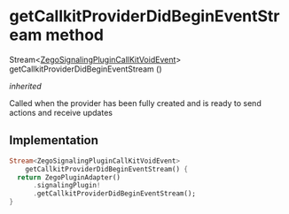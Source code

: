 


# getCallkitProviderDidBeginEventStream method








Stream&lt;[ZegoSignalingPluginCallKitVoidEvent](../../zego_uikit_prebuilt_live_audio_room/ZegoSignalingPluginCallKitVoidEvent-class.md)> getCallkitProviderDidBeginEventStream
()

_<span class="feature">inherited</span>_



<p>Called when the provider has been fully created and is ready to send actions and receive updates</p>



## Implementation

```dart
Stream<ZegoSignalingPluginCallKitVoidEvent>
    getCallkitProviderDidBeginEventStream() {
  return ZegoPluginAdapter()
      .signalingPlugin!
      .getCallkitProviderDidBeginEventStream();
}
```







